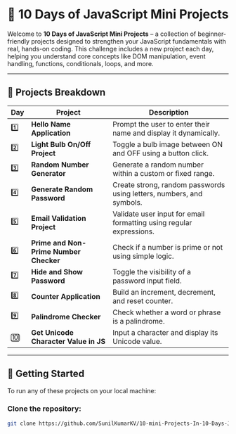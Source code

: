 # 🧠 10 Days of JavaScript Mini Projects

Welcome to **10 Days of JavaScript Mini Projects** – a collection of beginner-friendly projects designed to strengthen your JavaScript fundamentals with real, hands-on coding. This challenge includes a new project each day, helping you understand core concepts like DOM manipulation, event handling, functions, conditionals, loops, and more.

---

## 📅 Projects Breakdown

| Day | Project | Description |
|-----|--------|-------------|
| 1️⃣  | **Hello Name Application** | Prompt the user to enter their name and display it dynamically. |
| 2️⃣  | **Light Bulb On/Off Project** | Toggle a bulb image between ON and OFF using a button click. |
| 3️⃣  | **Random Number Generator** | Generate a random number within a custom or fixed range. |
| 4️⃣  | **Generate Random Password** | Create strong, random passwords using letters, numbers, and symbols. |
| 5️⃣  | **Email Validation Project** | Validate user input for email formatting using regular expressions. |
| 6️⃣  | **Prime and Non-Prime Number Checker** | Check if a number is prime or not using simple logic. |
| 7️⃣  | **Hide and Show Password** | Toggle the visibility of a password input field. |
| 8️⃣  | **Counter Application** | Build an increment, decrement, and reset counter. |
| 9️⃣  | **Palindrome Checker** | Check whether a word or phrase is a palindrome. |
| 🔟  | **Get Unicode Character Value in JS** | Input a character and display its Unicode value. |


---

## 🚀 Getting Started

To run any of these projects on your local machine:

### Clone the repository:

```bash
git clone https://github.com/SunilKumarKV/10-mini-Projects-In-10-Days-JavaScript
